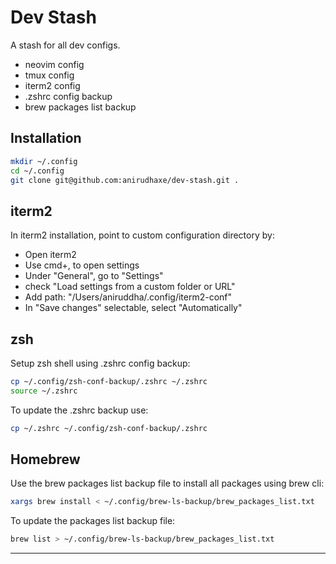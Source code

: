# Dev Stash

A stash for all dev configs.

- neovim config
- tmux config
- iterm2 config
- .zshrc config backup
- brew packages list backup

## Installation

```bash
mkdir ~/.config
cd ~/.config
git clone git@github.com:anirudhaxe/dev-stash.git .
```

## iterm2

In iterm2 installation, point to custom configuration directory by:

- Open iterm2
- Use cmd+, to open settings
- Under "General", go to "Settings"
- check "Load settings from a custom folder or URL"
- Add path: "/Users/aniruddha/.config/iterm2-conf"
- In "Save changes" selectable, select "Automatically"

## zsh

Setup zsh shell using .zshrc config backup:

```bash
cp ~/.config/zsh-conf-backup/.zshrc ~/.zshrc
source ~/.zshrc
```

To update the .zshrc backup use:

```bash
cp ~/.zshrc ~/.config/zsh-conf-backup/.zshrc
```

## Homebrew

Use the brew packages list backup file to install all packages using brew cli:

```bash
xargs brew install < ~/.config/brew-ls-backup/brew_packages_list.txt
```

To update the packages list backup file:

```bash
brew list > ~/.config/brew-ls-backup/brew_packages_list.txt
```

---
